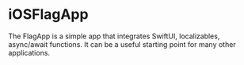 # iOSFlagApp
The FlagApp is a simple app that integrates SwiftUI, localizables, async/await functions. It can be a useful starting point for many other applications.
